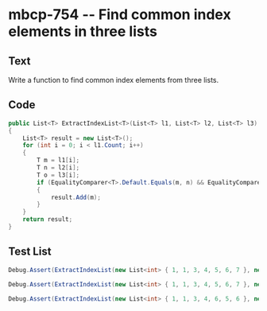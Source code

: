 # mbcp-754 -- Find common index elements in three lists

## Text

Write a function to find common index elements from three lists.

## Code

```csharp
public List<T> ExtractIndexList<T>(List<T> l1, List<T> l2, List<T> l3)
{
    List<T> result = new List<T>();
    for (int i = 0; i < l1.Count; i++)
    {
        T m = l1[i];
        T n = l2[i];
        T o = l3[i];
        if (EqualityComparer<T>.Default.Equals(m, n) && EqualityComparer<T>.Default.Equals(n, o))
        {
            result.Add(m);
        }
    }
    return result;
}
```

## Test List

```csharp
Debug.Assert(ExtractIndexList(new List<int> { 1, 1, 3, 4, 5, 6, 7 }, new List<int> { 0, 1, 2, 3, 4, 5, 7 }, new List<int> { 0, 1, 2, 3, 4, 5, 7 }).SequenceEqual(new List<int> { 1, 7 }));
```

```csharp
Debug.Assert(ExtractIndexList(new List<int> { 1, 1, 3, 4, 5, 6, 7 }, new List<int> { 0, 1, 2, 3, 4, 6, 5 }, new List<int> { 0, 1, 2, 3, 4, 6, 7 }).SequenceEqual(new List<int> { 1, 6 }));
```

```csharp
Debug.Assert(ExtractIndexList(new List<int> { 1, 1, 3, 4, 6, 5, 6 }, new List<int> { 0, 1, 2, 3, 4, 5, 7 }, new List<int> { 0, 1, 2, 3, 4, 5, 7 }).SequenceEqual(new List<int> { 1, 5 }));
```
